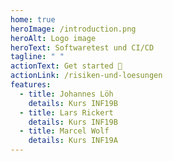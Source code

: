 ```yaml
---
home: true
heroImage: /introduction.png
heroAlt: Logo image
heroText: Softwaretest und CI/CD
tagline: " "
actionText: Get started 🚀
actionLink: /risiken-und-loesungen
features:
  - title: Johannes Löh
    details: Kurs INF19B
  - title: Lars Rickert
    details: Kurs INF19B
  - title: Marcel Wolf
    details: Kurs INF19A
---
```

